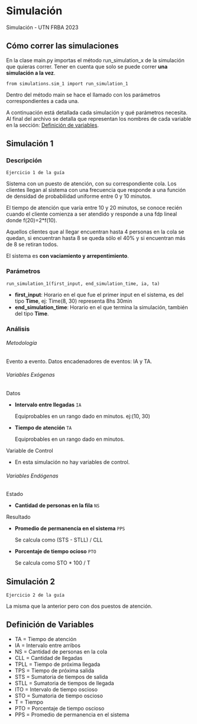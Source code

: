 # Simulación

Simulación - UTN FRBA 2023

## Cómo correr las simulaciones

En la clase main.py importas el método run_simulation_x de la simulación que quieras correr. 
Tener en cuenta que solo se puede correr **una simulación a la vez**.

``
from simulations.sim_1 import run_simulation_1
``

Dentro del método main se hace el llamado con los parámetros correspondientes a cada una.

A continuación está detallada cada simulación y qué parámetros necesita.
Al final del archivo se detalla que representan los nombres de cada variable en la sección: [Definición de variables].

## Simulación 1

### Descripción
``Ejercicio 1 de la guía``

Sistema con un puesto de atención, con su correspondiente cola.
Los clientes llegan al sistema con una frecuencia que responde a una función
de densidad de probabilidad uniforme entre 0 y 10 minutos.

El tiempo de atención que varía entre 10 y 20 minutos, se conoce recién cuando el cliente
comienza a ser atendido y responde a una fdp lineal donde f(20)=2*f(10).

Aquellos clientes que al llegar encuentran hasta 4 personas en la cola se
quedan, si encuentran hasta 8 se queda sólo el 40% y si encuentran más de 8
se retiran todos.

El sistema es **con vaciamiento y arrepentimiento**.

### Parámetros
``
run_simulation_1(first_input, end_simulation_time, ia, ta)
``

- **first_input**: Horario en el que fue el primer input en el sistema, es del tipo **Time**, ej: Time(8, 30) representa 8hs 30min
- **end_simulation_time**: Horario en el que termina la simulación, también del tipo **Time**.

### Análisis
###### Metodología
Evento a evento.
Datos encadenadores de eventos: IA y TA.

###### Variables Exógenas
Datos
- **Intervalo entre llegadas** `IA`

  Equiprobables en un rango dado en minutos. ej:(10, 30)


- **Tiempo de atención** `TA` 

  Equiprobables en un rango dado en minutos.

Variable de Control

- En esta simulación no hay variables de control. 
 
###### Variables Endógenas
Estado
- **Cantidad de personas en la fila** `NS`


Resultado
- **Promedio de permanencia en el sistema** `PPS`
  
    Se calcula como (STS - STLL) / CLL


- **Porcentaje de tiempo ocioso** `PTO`

    Se calcula como STO * 100 / T

## Simulación 2
``Ejercicio 2 de la guía``

La misma que la anterior pero con dos puestos de atención.

## Definición de Variables

- TA = Tiempo de atención
- IA = Intervalo entre arribos
- NS = Cantidad de personas en la cola
- CLL = Cantidad de llegadas
- TPLL = Tiempo de próxima llegada
- TPS = Tiempo de próxima salida
- STS = Sumatoria de tiempos de salida
- STLL = Sumatoria de tiempos de llegada
- ITO = Intervalo de tiempo oscioso
- STO = Sumatoria de tiempo oscioso
- T = Tiempo
- PTO = Porcentaje de tiempo oscioso
- PPS = Promedio de permanencia en el sistema

[Definición de variables]: https://github.com/celesfchallen/simulacion#definici%C3%B3n-de-variables